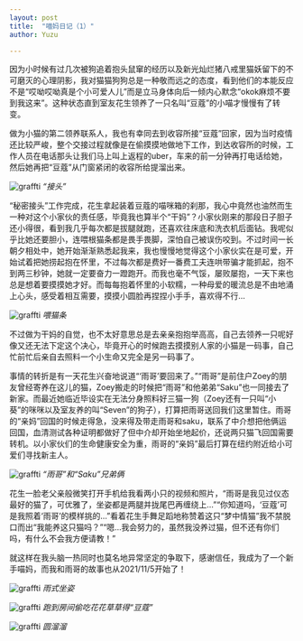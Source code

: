 ```yaml
---
layout: post
title:  "喵妈日记（1）"
author: Yuzu

---
```

因为小时候有过几次被狗追着抱头鼠窜的经历以及新光灿烂猪八戒里猫妖留下的不可磨灭的心理阴影，我对猫猫狗狗总是一种敬而远之的态度，看到他们的本能反应不是“哎呦哎呦真是个小可爱人儿”而是立马身体向后一倾内心默念“okok麻烦不要到我这来”。这种状态直到室友花生领养了一只名叫“豆蔻”的小喵才慢慢有了转变。

做为小猫的第二领养联系人，我也有幸同去到收容所接“豆蔻”回家，因为当时疫情还比较严峻，整个交接过程就像是在偷摸摸地做地下工作，到达收容所的时候，工作人员在电话那头让我们马上叫上返程的uber，车来的前一分钟再打电话给她，然后她再把“豆蔻”从门窗紧闭的收容所给提溜出来。

![graffti](/assets/images/“接头”.jpg)
*“接头”*

“秘密接头”工作完成，花生拿起装着豆蔻的喵咪箱的刹那，我心中竟然也油然而生一种对这个小家伙的责任感，毕竟我也算半个“干妈”？小家伙刚来的那段日子胆子还小得很，看到我几乎每次都是拔腿就跑，还喜欢往床底和洗衣机后面钻。我呢似乎比她还要胆小，连喂根猫条都是畏手畏脚，深怕自己被误伤咬到。不过时间一长朝夕相处中，她开始渐渐熟悉起我来，我也慢慢地觉得这个小家伙实在是可爱，开始试着把她捞起抱在怀里，不过每次都是费好一番费工夫连哄带骗才能抓起，抱不到两三秒钟，她就一定要奋力一蹬跑开。而我也毫不气馁，屡败屡抱，一天下来也总是想着要摸摸她才好。而每每抱着怀里的小软糯，一种母爱的暖流总是不由地涌上心头，感受着相互需要，摸摸小圆脸再捏捏小手手，喜欢得不行…

![graffti](/assets/images/喂猫条.jpg)
*喂猫条*

不过做为干妈的自觉，也不太好意思总是去亲亲抱抱举高高，自己去领养一只呢好像又还无法下定这个决心，毕竟开心的时候跑去摸摸别人家的小猫是一码事，自己忙前忙后亲自去照料一个小生命又完全是另一码事了。

事情的转折是有一天花生兴奋地说道“‘雨哥’要回来了。”“雨哥”是前住户Zoey的朋友曾经寄养在这儿的猫，Zoey搬走的时候把“雨哥”和他弟弟“Saku”也一同接去了新家。而最近她临近毕设实在无法分身照料好三猫一狗（Zoey还有一只叫“小葵”的咪咪以及室友养的叫“Seven”的狗子），打算把雨哥送回我们这里暂住。雨哥的“亲妈”回国的时候走得急，没来得及带走雨哥和saku，联系了中介想把他俩运回国，血清测试各种证明都做好了但中介却开始坐地起价，还说两只猫飞回国需要转机。以小家伙们的生命健康安全为重，雨哥的“亲妈”最后打算在纽约附近给小可爱们寻找新主人。

![graffti](/assets/images/“雨哥”和“Saku”兄弟俩.jpg)
*“雨哥”和“Saku”兄弟俩*

花生一脸老父亲般微笑打开手机给我看两小只的视频和照片，“雨哥是我见过仪态最好的猫了，可优雅了，坐姿都是两腿并拢尾巴再缠绕上…”“你知道吗，‘豆蔻’可是我照着‘雨哥’的模样挑的…”看着花生手舞足蹈地称赞着这只“梦中情猫”我不禁脱口而出“我能养这只猫吗？”“嗯…我会努力的，虽然我没养过猫，但不还有你们吗，有什么不会我方便请教！”

就这样在我头脑一热同时也莫名地异常坚定的争取下，感谢信任，我成为了一个新手喵妈，而我和雨哥的故事也从2021/11/5开始了！

![graffti](/assets/images/雨式坐姿.jpg)
*雨式坐姿*

![graffti](/assets/images/跑到房间偷吃花花草草得“豆蔻”.jpg)
*跑到房间偷吃花花草草得“豆蔻”*

![graffti](/assets/images/圆溜溜.jpg)
*圆溜溜*

